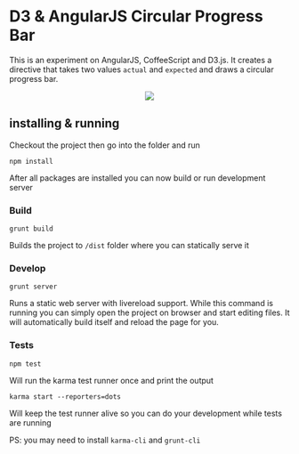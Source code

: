 # D3 & AngularJS Circular Progress Bar
This is an experiment on AngularJS, CoffeeScript and D3.js.
It creates a directive that takes two values `actual` and `expected`
and draws a circular progress bar.

<p align="center">
<img src="http://i.imgur.com/AJ06AWE.png" />
</p>

## installing & running
Checkout the project then go into the folder and run

```
npm install
```

After all packages are installed you can now build or run development server

### Build
```
grunt build
```

Builds the project to `/dist` folder where you can statically serve it

### Develop
```
grunt server
```

Runs a static web server with livereload support. While this command is running you can simply open the project
on browser and start editing files. It will automatically build itself and reload the page for you.

### Tests
```
npm test
```

Will run the karma test runner once and print the output

```
karma start --reporters=dots
```

Will keep the test runner alive so you can do your development while tests are running

PS: you may need to install `karma-cli` and `grunt-cli`
